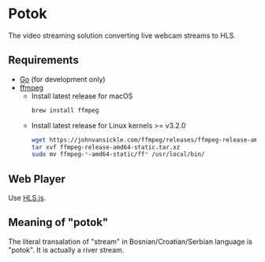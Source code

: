 # Potok

The video streaming solution converting live webcam streams to HLS.

## Requirements

- [Go](https://go.dev/) (for development only)
- [ffmpeg](https://www.ffmpeg.org/)
  - Install latest release for macOS
    ```sh
    brew install ffmpeg
    ```
  - Install latest release for Linux kernels >= v3.2.0
    ```sh
    wget https://johnvansickle.com/ffmpeg/releases/ffmpeg-release-amd64-static.tar.xz
    tar xvf ffmpeg-release-amd64-static.tar.xz
    sudo mv ffmpeg-*-amd64-static/ff* /usr/local/bin/
    ```

## Web Player

Use [HLS.js](https://github.com/video-dev/hls.js).

## Meaning of "potok"

The literal transalation of "stream" in Bosnian/Croatian/Serbian language is "potok". It is actually a river stream.
